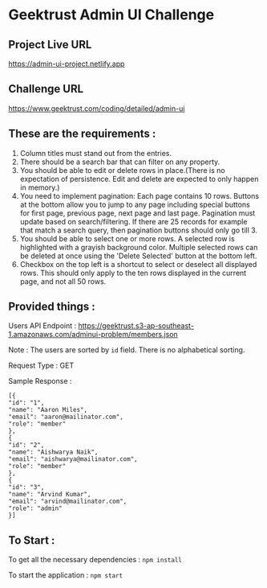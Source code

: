 # Geektrust Admin UI Challenge

## Project Live URL

https://admin-ui-project.netlify.app

## Challenge URL

https://www.geektrust.com/coding/detailed/admin-ui

## These are the requirements :

1. Column titles must stand out from the entries.
2. There should be a search bar that can filter on any property.
3. You should be able to edit or delete rows in place.(There is no expectation of persistence. Edit and delete are expected to only happen in memory.)
4. You need to implement pagination: Each page contains 10 rows. Buttons at the bottom allow you to jump to any page including special buttons for first page, previous page, next page and last page. Pagination must update based on search/filtering. If there are 25 records for example that match a search query, then pagination buttons should only go till 3.
5. You should be able to select one or more rows. A selected row is highlighted with a grayish background color. Multiple selected rows can be deleted at once using the 'Delete Selected' button at the bottom left.
6. Checkbox on the top left is a shortcut to select or deselect all displayed rows. This should only apply to the ten rows displayed in the current page, and not all 50 rows.

## Provided things :

Users API Endpoint :
https://geektrust.s3-ap-southeast-1.amazonaws.com/adminui-problem/members.json

Note :
The users are sorted by `id` field. There is no alphabetical sorting.

Request Type :
GET

Sample Response :

```
[{
"id": "1",
"name": "Aaron Miles",
"email": "aaron@mailinator.com",
"role": "member"
},
{
"id": "2",
"name": "Aishwarya Naik",
"email": "aishwarya@mailinator.com",
"role": "member"
},
{
"id": "3",
"name": "Arvind Kumar",
"email": "arvind@mailinator.com",
"role": "admin"
}]
```

## To Start :

To get all the necessary dependencies :
`npm install`

To start the application :
`npm start`
